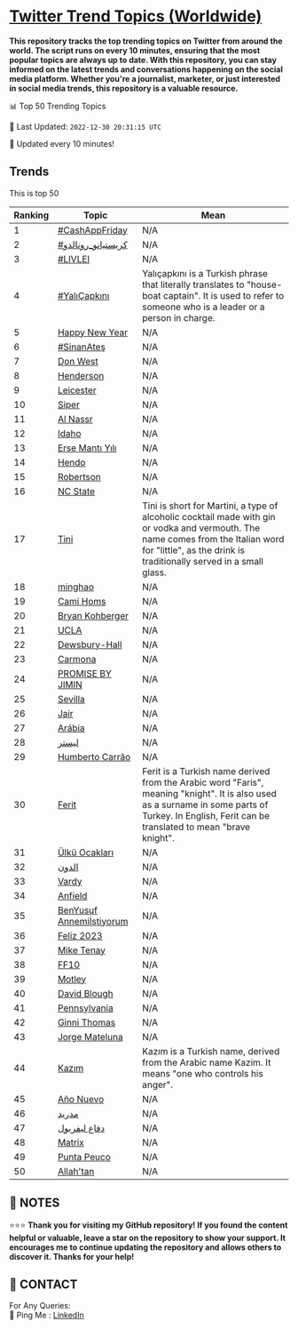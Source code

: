 [Twitter Trend Topics (Worldwide)](https://github.com/ErcinDedeoglu/Twitter-Trend-Topics)
==========

**This repository tracks the top trending topics on Twitter from around the world. 
The script runs on every 10 minutes, ensuring that the most popular topics are always up to date. 
With this repository, you can stay informed on the latest trends and conversations happening on the social media platform. 
Whether you're a journalist, marketer, or just interested in social media trends, this repository is a valuable resource.**


📊 Top 50 Trending Topics

📆 Last Updated: `2022-12-30 20:31:15 UTC`

🔧 Updated every 10 minutes!


## Trends

This is top 50

| Ranking | Topic | Mean |
| ------- | ------------ | ------------ |
| 1 | [#CashAppFriday](http://twitter.com/search?q=%23CashAppFriday) | N/A |
| 2 | [#كريستيانو_رونالدو](http://twitter.com/search?q=%23%d9%83%d8%b1%d9%8a%d8%b3%d8%aa%d9%8a%d8%a7%d9%86%d9%88_%d8%b1%d9%88%d9%86%d8%a7%d9%84%d8%af%d9%88) | N/A |
| 3 | [#LIVLEI](http://twitter.com/search?q=%23LIVLEI) | N/A |
| 4 | [#YalıÇapkını](http://twitter.com/search?q=%23Yal%c4%b1%c3%87apk%c4%b1n%c4%b1) | Yalıçapkını is a Turkish phrase that literally translates to "house-boat captain". It is used to refer to someone who is a leader or a person in charge. |
| 5 | [Happy New Year](http://twitter.com/search?q=Happy+New+Year) | N/A |
| 6 | [#SinanAteş](http://twitter.com/search?q=%23SinanAte%c5%9f) | N/A |
| 7 | [Don West](http://twitter.com/search?q=Don+West) | N/A |
| 8 | [Henderson](http://twitter.com/search?q=Henderson) | N/A |
| 9 | [Leicester](http://twitter.com/search?q=Leicester) | N/A |
| 10 | [Siper](http://twitter.com/search?q=Siper) | N/A |
| 11 | [Al Nassr](http://twitter.com/search?q=Al+Nassr) | N/A |
| 12 | [Idaho](http://twitter.com/search?q=Idaho) | N/A |
| 13 | [Erse Mantı Yılı](http://twitter.com/search?q=Erse+Mant%c4%b1+Y%c4%b1l%c4%b1) | N/A |
| 14 | [Hendo](http://twitter.com/search?q=Hendo) | N/A |
| 15 | [Robertson](http://twitter.com/search?q=Robertson) | N/A |
| 16 | [NC State](http://twitter.com/search?q=NC+State) | N/A |
| 17 | [Tini](http://twitter.com/search?q=Tini) | Tini is short for Martini, a type of alcoholic cocktail made with gin or vodka and vermouth. The name comes from the Italian word for "little", as the drink is traditionally served in a small glass. |
| 18 | [minghao](http://twitter.com/search?q=minghao) | N/A |
| 19 | [Cami Homs](http://twitter.com/search?q=Cami+Homs) | N/A |
| 20 | [Bryan Kohberger](http://twitter.com/search?q=Bryan+Kohberger) | N/A |
| 21 | [UCLA](http://twitter.com/search?q=UCLA) | N/A |
| 22 | [Dewsbury-Hall](http://twitter.com/search?q=Dewsbury-Hall) | N/A |
| 23 | [Carmona](http://twitter.com/search?q=Carmona) | N/A |
| 24 | [PROMISE BY JIMIN](http://twitter.com/search?q=PROMISE+BY+JIMIN) | N/A |
| 25 | [Sevilla](http://twitter.com/search?q=Sevilla) | N/A |
| 26 | [Jair](http://twitter.com/search?q=Jair) | N/A |
| 27 | [Arábia](http://twitter.com/search?q=Ar%c3%a1bia) | N/A |
| 28 | [ليستر](http://twitter.com/search?q=%d9%84%d9%8a%d8%b3%d8%aa%d8%b1) | N/A |
| 29 | [Humberto Carrão](http://twitter.com/search?q=Humberto+Carr%c3%a3o) | N/A |
| 30 | [Ferit](http://twitter.com/search?q=Ferit) | Ferit is a Turkish name derived from the Arabic word "Faris", meaning "knight". It is also used as a surname in some parts of Turkey. In English, Ferit can be translated to mean "brave knight". |
| 31 | [Ülkü Ocakları](http://twitter.com/search?q=%c3%9clk%c3%bc+Ocaklar%c4%b1) | N/A |
| 32 | [الدون](http://twitter.com/search?q=%d8%a7%d9%84%d8%af%d9%88%d9%86) | N/A |
| 33 | [Vardy](http://twitter.com/search?q=Vardy) | N/A |
| 34 | [Anfield](http://twitter.com/search?q=Anfield) | N/A |
| 35 | [BenYusuf Annemiİstiyorum](http://twitter.com/search?q=BenYusuf+Annemi%c4%b0stiyorum) | N/A |
| 36 | [Feliz 2023](http://twitter.com/search?q=Feliz+2023) | N/A |
| 37 | [Mike Tenay](http://twitter.com/search?q=Mike+Tenay) | N/A |
| 38 | [FF10](http://twitter.com/search?q=FF10) | N/A |
| 39 | [Motley](http://twitter.com/search?q=Motley) | N/A |
| 40 | [David Blough](http://twitter.com/search?q=David+Blough) | N/A |
| 41 | [Pennsylvania](http://twitter.com/search?q=Pennsylvania) | N/A |
| 42 | [Ginni Thomas](http://twitter.com/search?q=Ginni+Thomas) | N/A |
| 43 | [Jorge Mateluna](http://twitter.com/search?q=Jorge+Mateluna) | N/A |
| 44 | [Kazım](http://twitter.com/search?q=Kaz%c4%b1m) | Kazım is a Turkish name, derived from the Arabic name Kazim. It means "one who controls his anger". |
| 45 | [Año Nuevo](http://twitter.com/search?q=A%c3%b1o+Nuevo) | N/A |
| 46 | [مدريد](http://twitter.com/search?q=%d9%85%d8%af%d8%b1%d9%8a%d8%af) | N/A |
| 47 | [دفاع ليفربول](http://twitter.com/search?q=%d8%af%d9%81%d8%a7%d8%b9+%d9%84%d9%8a%d9%81%d8%b1%d8%a8%d9%88%d9%84) | N/A |
| 48 | [Matrix](http://twitter.com/search?q=Matrix) | N/A |
| 49 | [Punta Peuco](http://twitter.com/search?q=Punta+Peuco) | N/A |
| 50 | [Allah'tan](http://twitter.com/search?q=Allah%27tan) | N/A |




## 📝 NOTES

⭐⭐⭐ **Thank you for visiting my GitHub repository! If you found the content helpful or valuable, leave a star on the repository to show your support. It encourages me to continue updating the repository and allows others to discover it. Thanks for your help!**

## 📨 CONTACT

 For Any Queries:  
            🏓 Ping Me : [LinkedIn](https://www.linkedin.com/in/ercindedeoglu/)